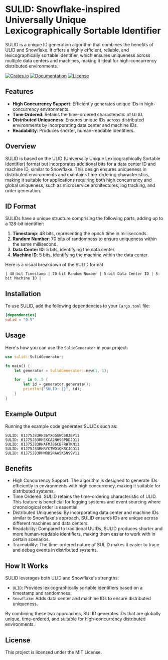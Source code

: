 # SULID: Snowflake-inspired Universally Unique Lexicographically Sortable Identifier

SULID is a unique ID generation algorithm that combines the benefits of ULID and Snowflake. It offers a highly efficient, reliable, and lexicographically sortable identifier, which ensures uniqueness across multiple data centers and machines, making it ideal for high-concurrency distributed environments.

[![Crates.io](https://img.shields.io/crates/v/sulid)](https://crates.io/crates/sulid)
[![Documentation](https://shields.io/docsrs/sulid)](https://docs.rs/sulid)
[![License](https://img.shields.io/crates/l/sulid)](https://github.com/andeya/sulid?tab=MIT-1-ov-file)


## Features

- **High Concurrency Support**: Efficiently generates unique IDs in high-concurrency environments.
- **Time Ordered**: Retains the time-ordered characteristic of ULID.
- **Distributed Uniqueness**: Ensures unique IDs across distributed environments by incorporating data center and machine IDs.
- **Readability**: Produces shorter, human-readable identifiers.

## Overview

SULID is based on the ULID (Universally Unique Lexicographically Sortable Identifier) format but incorporates additional bits for a data center ID and machine ID, similar to Snowflake. This design ensures uniqueness in distributed environments and maintains time-ordering characteristics, making it suitable for applications requiring both high concurrency and global uniqueness, such as microservice architectures, log tracking, and order generation.

## ID Format

SULIDs have a unique structure comprising the following parts, adding up to a 128-bit identifier:

1. **Timestamp**: 48 bits, representing the epoch time in milliseconds.
2. **Random Number**: 70 bits of randomness to ensure uniqueness within the same millisecond.
3. **Data Center ID**: 5 bits, identifying the data center.
4. **Machine ID**: 5 bits, identifying the machine within the data center.

Here is a visual breakdown of the SULID format:

```
| 48-bit Timestamp | 70-bit Random Number | 5-bit Data Center ID | 5-bit Machine ID |
```


## Installation

To use SULID, add the following dependencies to your `Cargo.toml` file:

```toml
[dependencies]
sulid = "0.5"
```

## Usage

Here's how you can use the `SulidGenerator` in your project:

```rust
use sulid::SulidGenerator;

fn main() {
    let generator = SulidGenerator::new(1, 1);

    for _ in 0..5 {
        let id = generator.generate();
        println!("SULID: {}", id);
    }
}
```

## Example Output

Running the example code generates SULIDs such as:

```
SULID: 01J75J83RH36YXGGGWCS8JBP11
SULID: 01J75J83RHEXCA2NH96PDDJQ11
SULID: 01J75J83RHAFMZ86CBFRHTKN11
SULID: 01J75J83RHRYCTWD1QKRCJGQ11
SULID: 01J75J83RHMRDSRAW5KSN99V11
```

## Benefits

- High Concurrency Support: The algorithm is designed to generate IDs efficiently in environments with high concurrency, making it suitable for distributed systems.
- Time Ordered: SULID retains the time-ordering characteristic of ULID. This feature is beneficial for logging systems and event sourcing where chronological order is essential.
- Distributed Uniqueness: By incorporating data center and machine IDs similar to Snowflake's approach, SULID ensures IDs are unique across different machines and data centers.
- Readability: Compared to traditional UUIDs, SULID produces shorter and more human-readable identifiers, making them easier to work with in certain scenarios.
- Traceability: The time-ordered nature of SULID makes it easier to trace and debug events in distributed systems.

## How It Works

SULID leverages both ULID and Snowflake's strengths:
- `ULID`: Provides lexicographically sortable identifiers based on a timestamp and randomness.
- `Snowflake`: Adds data center and machine IDs to ensure distributed uniqueness.

By combining these two approaches, SULID generates IDs that are globally unique, time-ordered, and suitable for high-concurrency distributed environments.

## License

This project is licensed under the MIT License.
